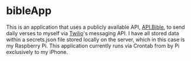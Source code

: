 # bibleApp
This is an application that uses a publicly available API, [API.Bible](https://scripture.api.bible/), to send daily verses to myself via [Twilio](https://www.twilio.com/)'s messaging API.
I have all stored data within a secrets.json file stored locally on the server, which in this case is my Raspberry Pi.
This application currently runs via Crontab from by Pi exclusively to my iPhone.